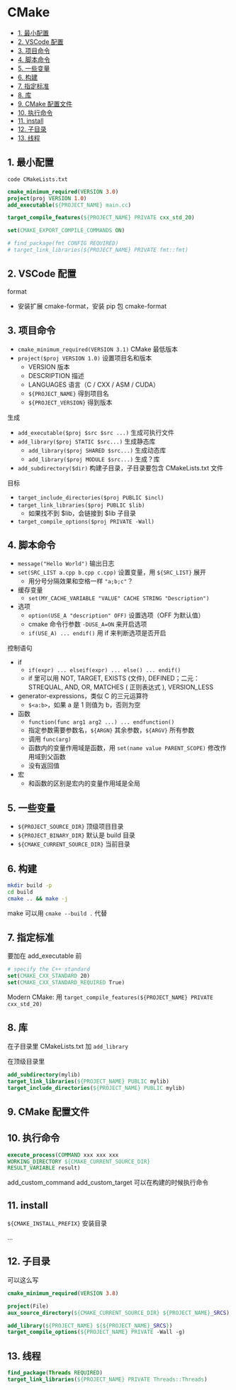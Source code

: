 # CMake

- [1. 最小配置](#1-最小配置)
- [2. VSCode 配置](#2-vscode-配置)
- [3. 项目命令](#3-项目命令)
- [4. 脚本命令](#4-脚本命令)
- [5. 一些变量](#5-一些变量)
- [6. 构建](#6-构建)
- [7. 指定标准](#7-指定标准)
- [8. 库](#8-库)
- [9. CMake 配置文件](#9-cmake-配置文件)
- [10. 执行命令](#10-执行命令)
- [11. install](#11-install)
- [12. 子目录](#12-子目录)
- [13. 线程](#13-线程)

## 1. 最小配置

`code CMakeLists.txt`

```cmake
cmake_minimum_required(VERSION 3.0)
project(proj VERSION 1.0)
add_executable(${PROJECT_NAME} main.cc)

target_compile_features(${PROJECT_NAME} PRIVATE cxx_std_20)

set(CMAKE_EXPORT_COMPILE_COMMANDS ON)

# find_package(fmt CONFIG REQUIRED)
# target_link_libraries(${PROJECT_NAME} PRIVATE fmt::fmt)
```

## 2. VSCode 配置

format

- 安装扩展 cmake-format，安装 pip 包 cmake-format

## 3. 项目命令

- `cmake_minimum_required(VERSION 3.1)` CMake 最低版本
- `project($proj VERSION 1.0)` 设置项目名和版本
  - VERSION 版本
  - DESCRIPTION 描述
  - LANGUAGES 语言（C / CXX / ASM / CUDA）
  - `${PROJECT_NAME}` 得到项目名
  - `${PROJECT_VERSION}` 得到版本

生成

- `add_executable($proj $src $src ...)` 生成可执行文件
- `add_library($proj STATIC $src...)` 生成静态库
  - `add_library($proj SHARED $src...)` 生成动态库
  - `add_library($proj MODULE $src...)` 生成？库
- `add_subdirectory($dir)` 构建子目录，子目录要包含 CMakeLists.txt 文件

目标

- `target_include_directories($proj PUBLIC $incl)`
- `target_link_libraries($proj PUBLIC $lib)`
  - 如果找不到 $lib，会链接到 $lib 子目录
- `target_compile_options($proj PRIVATE -Wall)`

## 4. 脚本命令

- `message("Hello World")` 输出日志
- `set(SRC_LIST a.cpp b.cpp c.cpp)` 设置变量，用 `${SRC_LIST}` 展开
  - 用分号分隔效果和空格一样 `"a;b;c"`？
- 缓存变量
  - `set(MY_CACHE_VARIABLE "VALUE" CACHE STRING "Description")`
- 选项
  - `option(USE_A "description" OFF)` 设置选项（OFF 为默认值）
  - cmake 命令行参数 `-DUSE_A=ON` 来开启选项
  - `if(USE_A) ... endif()` 用 if 来判断选项是否开启

控制语句

- if
  - `if(expr) ... elseif(expr) ... else() ... endif()`
  - if 里可以用 NOT, TARGET, EXISTS (文件), DEFINED；二元：STREQUAL, AND, OR, MATCHES ( 正则表达式 ), VERSION_LESS
- generator-expressions，类似 C 的三元运算符
  - `$<a:b>`，如果 a 是 1 则值为 b，否则为空
- 函数
  - `function(func arg1 arg2 ...) ... endfunction()`
  - 指定参数需要参数名，`${ARGN}` 其余参数，`${ARGV}` 所有参数
  - 调用 `func(arg)`
  - 函数内的变量作用域是函数，用 `set(name value PARENT_SCOPE)` 修改作用域到父函数
  - 没有返回值
- 宏
  - 和函数的区别是宏内的变量作用域是全局

## 5. 一些变量

- `${PROJECT_SOURCE_DIR}` 顶级项目目录
- `${PROJECT_BINARY_DIR}` 默认是 build 目录
- `${CMAKE_CURRENT_SOURCE_DIR}` 当前目录

## 6. 构建

```sh
mkdir build -p
cd build
cmake .. && make -j
```

make 可以用 `cmake --build .` 代替

## 7. 指定标准

要加在 add_executable 前

```cmake
# specify the C++ standard
set(CMAKE_CXX_STANDARD 20)
set(CMAKE_CXX_STANDARD_REQUIRED True)
```

Modern CMake: 用 `target_compile_features(${PROJECT_NAME} PRIVATE cxx_std_20)`

## 8. 库

在子目录里 CMakeLists.txt 加 `add_library`

在顶级目录里

```cmake
add_subdirectory(mylib)
target_link_libraries(${PROJECT_NAME} PUBLIC mylib)
target_include_directories(${PROJECT_NAME} PUBLIC mylib)
```

## 9. CMake 配置文件

## 10. 执行命令

```cmake
execute_process(COMMAND xxx xxx xxx 
WORKING_DIRECTORY ${CMAKE_CURRENT_SOURCE_DIR}
RESULT_VARIABLE result)
```

add_custom_command add_custom_target 可以在构建的时候执行命令

## 11. install

`${CMAKE_INSTALL_PREFIX}` 安装目录

...

## 12. 子目录

可以这么写

```cmake
cmake_minimum_required(VERSION 3.8)

project(File)
aux_source_directory(${CMAKE_CURRENT_SOURCE_DIR} ${PROJECT_NAME}_SRCS)

add_library(${PROJECT_NAME} ${${PROJECT_NAME}_SRCS})
target_compile_options(${PROJECT_NAME} PRIVATE -Wall -g)
```

## 13. 线程

```cmake
find_package(Threads REQUIRED)
target_link_libraries(${PROJECT_NAME} PRIVATE Threads::Threads)
```

